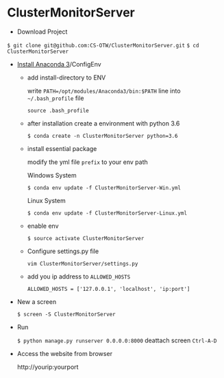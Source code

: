 # ClusterMonitorServer

- Download Project

`$ git clone git@github.com:CS-OTW/ClusterMonitorServer.git`
`$ cd ClusterMonitorServer`
- [Install Anaconda 3](https://www.anaconda.com/download/#linux)/ConfigEnv
  - add install-directory to ENV
  
     write `PATH=/opt/modules/Anaconda3/bin:$PATH` line into `~/.bash_profile` file
     
    `source .bash_profile`
  - after installation create a environment with python 3.6
  
    `$ conda create -n ClusterMonitorServer python=3.6`
  - install essential package
  
    modify the yml file `prefix` to your env path
    
    Windows System
    
    `$ conda env update -f ClusterMonitorServer-Win.yml`
    
    Linux System
    
    `$ conda env update -f ClusterMonitorServer-Linux.yml`
  - enable env
    
    `$ source activate ClusterMonitorServer`
  - Configure settings.py file

    `vim ClusterMonitorServer/settings.py`
  
   - add you ip address to `ALLOWED_HOSTS`
  
      `ALLOWED_HOSTS = ['127.0.0.1', 'localhost', 'ip:port']`
- New a screen

  `$ screen -S ClusterMonitorServer`
- Run

  `$ python manage.py runserver 0.0.0.0:8000`
  deattach screen 
  `Ctrl-A-D`
- Access the website from browser

  http://yourip:yourport
